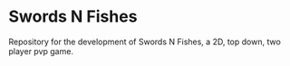 # Swords N Fishes

Repository for the development of Swords N Fishes, a 2D, top down, two player pvp game.
